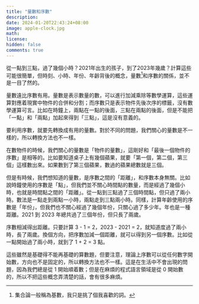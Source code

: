 ```yaml
---
title: "量數和序數"
description: 
date: 2024-01-20T22:43:24+08:00
image: apple-clock.jpg
math: 
license: 
hidden: false
comments: true
---
```

從一點到三點，過了幾個小時？2021年出生的孩子，到了2023年幾歲？計算這些可能很簡單，但時刻、小時、年份、年齡背後的概念，量數[^1]和序數的關係，並不是一目了然的。

量數遠比序數有用。量數是表示數量的數，可以進行加減乘除等數學運算，這些運算對應着現實中物件的合併和分割；而序數只是表示物件先後次序的標籤，沒有數學運算可言。比如在時鐘上，兩點在一點的後面，三點在兩點的後面，但是不能把「一點」和「兩點」加起來得到「三點」，這是沒有意義的。

要利用序數，就要先轉換成有用的量數。對於不同的問題，我們關心的量數是不一樣的，所以轉換方法也不一樣。

在數物件的時候，我們關心的量數是「物件的量數」，這剛好和「最後一個物件的序數」是相等的。比如要知道桌子上有幾個蘋果，就要「第一個，第二個，第三個」這樣數出來。如果數到了第三個蘋果，數過的蘋果總數就是三個。

但是有時候，我們想知道的量數，是序數之間的「距離」，和序數本身無關。比如說時鐘使用的序數是「點」，但我們並不關心時間點的數量，而是經過了幾個小時，也就是時間點之間的「距離」。從一點到三點過了三個時間點，但只過了兩小時。數法是一點走到兩點一小時，兩點走到三點兩小時。同樣，計算年齡使用的序數是「年份」，但我們也不關心經過了幾個年份，只關心過了多少年。年也是一種距離。2021 到 2023 年總共過了三個年份，但只長了兩歲。

序數相減得出距離。只要計算 3 - 1 = 2，2023 - 2021 = 2，就知道度過了兩小時，長了兩歲。換個方向，把序數加減一個距離，就可以得到另一個序數。比如從一點開始過了兩小時，就到了 1 + 2 = 3 點。

這些雖然是基礎得不能再基礎的算數題，但要注意，理論上序數可以從任何數字開始數，方向也不是固定的，所以轉換方法也不一樣。這是在生活中不會出現的問題，因為我們總是從 1 開始順着數；但是在麻煩的程式語言領域是從 0 開始數的，所以不把這些概念弄清楚的話，會有很多麻煩。

[^1]: 集合論一般稱為基數，我只是挑了個我喜歡的詞。
